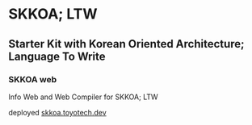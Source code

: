 # SKKOA; LTW
## Starter Kit with Korean Oriented Architecture; Language To Write

### SKKOA web

Info Web and Web Compiler for SKKOA; LTW

deployed [skkoa.toyotech.dev](https://skkoa.toyotech.dev/)
